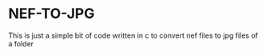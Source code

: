 # NEF-TO-JPG
This is just a simple bit of code written in c to convert nef files to jpg files of a folder
